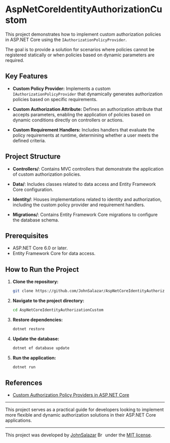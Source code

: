 # AspNetCoreIdentityAuthorizationCustom

This project demonstrates how to implement custom authorization policies in ASP.NET Core using the `IAuthorizationPolicyProvider`.

The goal is to provide a solution for scenarios where policies cannot be registered statically or when policies based on dynamic parameters are required.

## Key Features

- **Custom Policy Provider:**
  Implements a custom `IAuthorizationPolicyProvider` that dynamically generates authorization policies based on specific requirements.

- **Custom Authorization Attribute:**
  Defines an authorization attribute that accepts parameters, enabling the application of policies based on dynamic conditions directly on controllers or actions.

- **Custom Requirement Handlers:**
  Includes handlers that evaluate the policy requirements at runtime, determining whether a user meets the defined criteria.

## Project Structure

- **Controllers/**: 
  Contains MVC controllers that demonstrate the application of custom authorization policies.

- **Data/**: 
  Includes classes related to data access and Entity Framework Core configuration.

- **Identity/**: 
  Houses implementations related to identity and authorization, including the custom policy provider and requirement handlers.

- **Migrations/**: 
  Contains Entity Framework Core migrations to configure the database schema.

## Prerequisites

- ASP.NET Core 6.0 or later.
- Entity Framework Core for data access.

## How to Run the Project

1. **Clone the repository:**
   ```bash
   git clone https://github.com/JohnSalazar/AspNetCoreIdentityAuthorizationCustom.git
   ```

2. **Navigate to the project directory:**
   ```bash
   cd AspNetCoreIdentityAuthorizationCustom
   ```

3. **Restore dependencies:**
   ```bash
   dotnet restore
   ```

4. **Update the database:**
   ```bash
   dotnet ef database update
   ```

5. **Run the application:**
   ```bash
   dotnet run
   ```

## References

- [Custom Authorization Policy Providers in ASP.NET Core](https://learn.microsoft.com/en-us/aspnet/core/security/authorization/iauthorizationpolicyprovider)

---

This project serves as a practical guide for developers looking to implement more flexible and dynamic authorization solutions in their ASP.NET Core applications.

---

This project was developed by [JohnSalazar](https://github.com/JohnSalazar) <img alt="Brazil" src="https://github.com/user-attachments/assets/6340ab49-4afe-43cb-acce-53ab1e2f64c2" width="20" height="14"/> under the [MIT license](LICENSE.txt).
